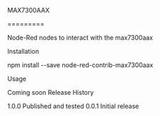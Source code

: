 MAX7300AAX

=========

Node-Red nodes to interact with the max7300aax

Installation

npm install --save node-red-contrib-max7300aax

Usage

Coming soon
Release History

1.0.0 Published and tested
0.0.1 Initial release
